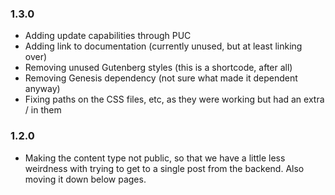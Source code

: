 ### 1.3.0
* Adding update capabilities through PUC
* Adding link to documentation (currently unused, but at least linking over)
* Removing unused Gutenberg styles (this is a shortcode, after all)
* Removing Genesis dependency (not sure what made it dependent anyway)
* Fixing paths on the CSS files, etc, as they were working but had an extra / in them

### 1.2.0
* Making the content type not public, so that we have a little less weirdness with trying to get to a single post from the backend. Also moving it down below pages.